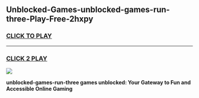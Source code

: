 
## Unblocked-Games-unblocked-games-run-three-Play-Free-2hxpy
<h3>
<a href="https://premium76.site?title=unblocked-games-run-three&ref=18A1">CLICK TO PLAY</a></h3>
<hr>

<h3>
<a href="https://premium76.site?title=unblocked-games-run-three&ref=18A1">CLICK 2 PLAY</a>
  
</h3>

<a href="https://premium76.site?title=unblocked-games-run-three&ref=18A1"><img src="https://clearcache.store/games.png"></a>


**unblocked-games-run-three games unblocked: Your Gateway to Fun and Accessible Online Gaming**
